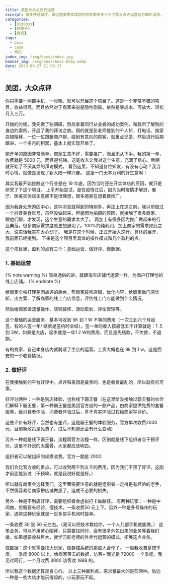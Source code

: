 ```yaml
---
title: 美团大众点评代运营
excerpt: 很多开过餐厅，做过医美等实体店的朋友都多多少少了解点点评运营这方面的消息，或者接触过点评运营的人
categories:
  - [BigBoss]
  - [野路子]
  - [商机]
tags:
  - boss
  - case
  - 商机
index_img: /img/boss/index.jpg
banner_img: /img/boss/boss-baby.webp
date: 2023-09-27 21:58:17
---
```


## 美团，大众点评

你只需要一两部手机，一张嘴，就可以开展这个项目了。这是一个非常不错的项目，收益很高。而且依然对于商家来说是隐性刚需，依然是零成本、可放大、轻松月入三万。

开始的时候，我先做了些调研，然后拿着同行从业者的成功案例，和我所了解到的身边的案例，开启了我的拜访之旅。用的就是彭老师提到的<font class=text-info>千人斩，打电话、挨家店铺陌拜，一位一位跟跟商户聊，碰到有意向的顾客，就重点记录，然后进行后期跟进，一个多月的积累，基本上就实现开单了</font>。

能开单的原因非常简单，商家生意不好，需要推广，而且无从下手。我的第一单，收费就是 5000 元，而且是纯赚。这笔收入让我对这个生意，充满了信心。后期就开始了不厌其烦的拜访模式。 看到这里，不知道各位知友，有没有心动？我当时心情，就像是发现了新大陆一样兴奋。 这是一门无本万利的好生意啊！

其实我最开始接触这个行业是在 19 年底。因为当时还在开实体店的原因，就只是研究了下这个项目。 上手开始尝试，是在疫情过后，因为当时疫情才解封，餐厅、医美实体店生意都不是很理想，很多商家在想着做推广。

因为我身处旅游区中心，这种消息就得到的特别多，再加上在这之前，我以前做过一个抖音美食账号，虽然没做起来，但是因为拍摄的原因，就接触了很多商家。 跟他们聊，才发现，这个生意的需求太大了。 再加上有很多因为推广做起来的行业典范，很多商家需求度就更加迫切了。100%的纯利润，加上商家的需求如此之大，说实话我实在太心动了。 我是在这个时候，正式开始入这行。具体的展开，我前面已经提到。 下来是这个项目里具体的操作模式和几个盈利的点。

这个项目里，盈利的点有三个：<font class=text-warning>基础运营、做好评、做数据</font>。


### 1. 基础运营

{% note warning %}
简单通俗的讲，就跟淘宝店铺代运营一样，为商户打理他的线上店铺。
{% endnote %}

给商家全权打理美团点评的后台，帮商家装修店铺，优化内容，给商家做门店诊断，出方案、了解商家的线上门店信息，评估线上门店能做到什么情况。

然后给商家做<font class=text-warning>流量操作、店铺装修、活动策划、评论管理</font>等。

这个基础的运营服务，基本可收到 5K 到 1 W 不等的费用（一次三到六个月起签，有的人签一年/ 结款是签约时全结）。签一单的收入按最低五千计算就是：1 .5 到 3W，如果是大店，起步就是一年1 2 W的费用，而且是先结款，不欠款，不退款。

有的商家，自己本身店内就聘请了坐店的运营。工资大概也在 8k 到 1 w。这是西安的一个收费情况。


### 2. 做好评

在我接触到的平台好评中，点评和美团是最贵的，也是收费最乱的，所以就有机可乘。

好评分两种：一种是到店体验，也称线下霸王餐（在这里给没接触过霸王餐的伙伴们解释下霸王餐，第一种霸王餐是美团官方出的一款产品，由商家提供免费的套餐服务，给消费者体验，消费者体验过后，基于真实体验过程给商家写评价。

这些评价有好评，当然也有差评。这是霸王餐的体验服务，官方单次收费2000 元，目前新政策是免费了。过后不知道还会有什么变动） 

另外一种就是线下霸王餐，流程同官方流程一样，区别就是线下组织者会干预评价。这里不好说的太露骨，大家都应该明白。 

组织者可以按组织的规模收费。官方一期是 2000 

我们会比官方收的贵点，可以收到两千到五千的费用，因为我们干预了好评。这刚才前面提到过（干预嘛，就是我说好就是好。）

所以就有商家会选择我们。这里面需要注意的就是组织者一定得是有经验的老手，不然很容易给商家把店铺做黑了，造成不必要的损失。

另外一种是不到店好评，需要组织者会虚拟打卡做路径。 有两种玩家：一种是中间商，但需要有经验，懂技术。一条收费50 元上下。另外一种是多号操作的玩家，通常这种玩家就是一百多部手机同时接单。

一条收费 30 到 50 元左右。（我可以把技术教给你，一个人几部手机就能做。）  这笔业务，可以不用劳心陌拜，只需要找同行，会有很多外包出来的业务等着我们做。如果想要收益巨大，就学习彭老师的外卖代运营的模式，拓展这点业务。

做数据：这个就需要找大玩家，做群控系统的那些人合作了。 一般我收费是按季度，一季度 8000 以上，给商家带去的数据，访客+ 曝光是 72000 一个季度。我见过同行，一个月收费 3000 访客收 1888 的。

所以我这个数据还算是良心价。 以上三种赢利点，需求量最大的是前两种。后边一种是一些大店才能玩得起的，小玩家玩不起。